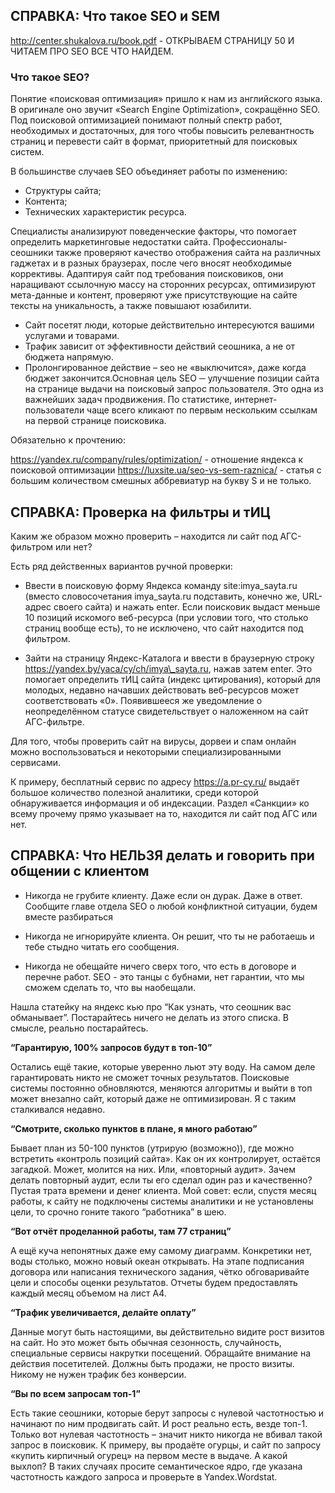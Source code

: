 ## СПРАВКА: Что такое SEO и SEM
http://center.shukalova.ru/book.pdf - ОТКРЫВАЕМ СТРАНИЦУ 50 И ЧИТАЕМ ПРО SEO ВСЕ ЧТО НАЙДЕМ. 

### Что такое SEO?

Понятие «поисковая оптимизация» пришло к нам из английского языка. В оригинале оно звучит «Search Engine Optimization», сокращённо SEO. Под поисковой оптимизацией понимают полный спектр работ, необходимых и достаточных, для того чтобы повысить релевантность страниц и перевести сайт в формат, приоритетный для поисковых систем.

В большинстве случаев SEO объединяет работы по изменению:
-   Структуры сайта;   
-   Контента;  
-   Технических характеристик ресурса.

Специалисты анализируют поведенческие факторы, что помогает определить маркетинговые недостатки сайта. Профессионалы-сеошники также проверяют качество отображения сайта на различных гаджетах и в разных браузерах, после чего вносят необходимые коррективы. Адаптируя сайт под требования поисковиков, они наращивают ссылочную массу на сторонних ресурсах, оптимизируют мета-данные и контент, проверяют уже присутствующие на сайте тексты на уникальность, а также повышают юзабилити.

-   Сайт посетят люди, которые действительно интересуются вашими услугами и товарами.
-   Трафик зависит от эффективности действий сеошника, а не от бюджета напрямую.
-   Пролонгированное действие – seo не «выключится», даже когда бюджет закончится.Основная цель SEO ─ улучшение позиции сайта на странице выдачи на поисковый запрос пользователя. Это одна из важнейших задач продвижения. По статистике, интернет-пользователи чаще всего кликают по первым нескольким ссылкам на первой странице поисковика.

Обязательно к прочтению:

https://yandex.ru/company/rules/optimization/ - отношение яндекса к поисковой оптимизации
https://luxsite.ua/seo-vs-sem-raznica/ - статья с большим количеством смешных аббревиатур на букву S и не только.

## СПРАВКА: Проверка на фильтры и тИЦ
Каким же образом можно проверить – находится ли сайт под АГС-фильтром или нет?

Есть ряд действенных вариантов ручной проверки:

-   Ввести в поисковую форму Яндекса команду site:imya\_sayta.ru (вместо словосочетания imya\_sayta.ru подставить, конечно же, URL-адрес своего сайта) и нажать enter. Если поисковик выдаст меньше 10 позиций искомого веб-ресурса (при условии того, что столько страниц вообще есть), то не исключено, что сайт находится под фильтром.
    
-   Зайти на страницу Яндекс-Каталога и ввести в браузерную строку https://yandex.by/yaca/cy/ch/imya\_sayta.ru, нажав затем enter. Это помогает определить тИЦ сайта (индекс цитирования), который для молодых, недавно начавших действовать веб-ресурсов может соответствовать «0». Появившееся же уведомление о неопределённом статусе свидетельствует о наложенном на сайт АГС-фильтре.

Для того, чтобы проверить сайт на вирусы, дорвеи и спам онлайн можно воспользоваться и некоторыми специализированными сервисами.

К примеру, бесплатный сервис по адресу https://a.pr-cy.ru/ выдаёт большое количество полезной аналитики, среди которой обнаруживается информация и об индексации. Раздел «Санкции» ко всему прочему прямо указывает на то, находится ли сайт под АГС или нет.

## СПРАВКА: Что НЕЛЬЗЯ делать и говорить при общении с клиентом
-   Никогда не грубите клиенту. Даже если он дурак. Даже в ответ. Сообщите главе отдела SEO о любой конфликтной ситуации, будем вместе разбираться
    
-   Никогда не игнорируйте клиента. Он решит, что ты не работаешь и тебе стыдно читать его сообщения. 
    
-   Никогда не обещайте ничего сверх того, что есть в договоре и перечне работ. SEO - это танцы с бубнами, нет гарантии, что мы сможем сделать то, что вы наобещали. 

Нашла статейку на яндекс кью про “Как узнать, что сеошник вас обманывает”. Постарайтесь ничего не делать из этого списка. В смысле, реально постарайтесь.

**“Гарантирую, 100% запросов будут в топ-10”**

Остались ещё такие, которые уверенно льют эту воду. На самом деле гарантировать никто не сможет точных результатов. Поисковые системы постоянно обновляются, меняются алгоритмы и выйти в топ может внезапно сайт, который даже не оптимизирован. Я с таким сталкивался недавно.

**“Смотрите, сколько пунктов в плане, я много работаю”**

Бывает план из 50-100 пунктов (утрирую (возможно)), где можно встретить «контроль позиций сайта». Как он их контролирует, остаётся загадкой. Может, молится на них. Или, «повторный аудит». Зачем делать повторный аудит, если ты его сделал один раз и качественно? Пустая трата времени и денег клиента. Мой совет: если, спустя месяц работы, к сайту не подключены системы аналитики и не установлены цели, то срочно гоните такого “работника” в шею.

**“Вот отчёт проделанной работы, там 77 страниц”**

А ещё куча непонятных даже ему самому диаграмм. Конкретики нет, воды столько, можно новый океан открывать. На этапе подписания договора или написания технического задания, чётко обговаривайте цели и способы оценки результатов. Отчеты будем предоставлять каждый месяц объемом на лист А4.

**“Трафик увеличивается, делайте оплату”**

Данные могут быть настоящими, вы действительно видите рост визитов на сайт. Но это может быть обычная сезонность, случайность, специальные сервисы накрутки посещений. Обращайте внимание на действия посетителей. Должны быть продажи, не просто визиты. Никому не нужен трафик без конверсии.

**“Вы по всем запросам топ-1”**

Есть такие сеошники, которые берут запросы с нулевой частотностью и начинают по ним продвигать сайт. И рост реально есть, везде топ-1. Только вот нулевая частотность – значит никто никогда не вбивал такой запрос в поисковик. К примеру, вы продаёте огурцы, и сайт по запросу «купить кирпичный огурец» на первом месте в выдаче. А какой выхлоп? В таких случаях просите семантическое ядро, где указана частотность каждого запроса и проверьте в Yandex.Wordstat.
